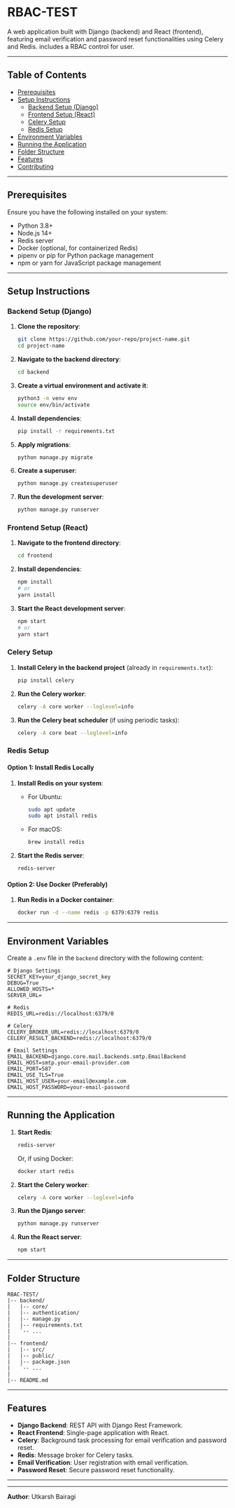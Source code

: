 # RBAC-TEST

A web application built with Django (backend) and React (frontend), featuring email verification and password reset functionalities using Celery and Redis.
includes a RBAC control for user.

---

## Table of Contents

- [Prerequisites](#prerequisites)
- [Setup Instructions](#setup-instructions)
  - [Backend Setup (Django)](#backend-setup-django)
  - [Frontend Setup (React)](#frontend-setup-react)
  - [Celery Setup](#celery-setup)
  - [Redis Setup](#redis-setup)
- [Environment Variables](#environment-variables)
- [Running the Application](#running-the-application)
- [Folder Structure](#folder-structure)
- [Features](#features)
- [Contributing](#contributing)

---

## Prerequisites

Ensure you have the following installed on your system:

- Python 3.8+
- Node.js 14+
- Redis server
- Docker (optional, for containerized Redis)
- pipenv or pip for Python package management
- npm or yarn for JavaScript package management

---

## Setup Instructions

### Backend Setup (Django)

1. **Clone the repository**:
   ```bash
   git clone https://github.com/your-repo/project-name.git
   cd project-name
   ```

2. **Navigate to the backend directory**:
   ```bash
   cd backend
   ```

3. **Create a virtual environment and activate it**:
   ```bash
   python3 -m venv env
   source env/bin/activate
   ```

4. **Install dependencies**:
   ```bash
   pip install -r requirements.txt
   ```

5. **Apply migrations**:
   ```bash
   python manage.py migrate
   ```

6. **Create a superuser**:
   ```bash
   python manage.py createsuperuser
   ```

7. **Run the development server**:
   ```bash
   python manage.py runserver
   ```

### Frontend Setup (React)

1. **Navigate to the frontend directory**:
   ```bash
   cd frontend
   ```

2. **Install dependencies**:
   ```bash
   npm install
   # or
   yarn install
   ```

3. **Start the React development server**:
   ```bash
   npm start
   # or
   yarn start
   ```

### Celery Setup

1. **Install Celery in the backend project** (already in `requirements.txt`):
   ```bash
   pip install celery
   ```

2. **Run the Celery worker**:
   ```bash
   celery -A core worker --loglevel=info
   ```

3. **Run the Celery beat scheduler** (if using periodic tasks):
   ```bash
   celery -A core beat --loglevel=info
   ```

### Redis Setup

#### Option 1: Install Redis Locally

1. **Install Redis on your system**:
   - For Ubuntu:
     ```bash
     sudo apt update
     sudo apt install redis
     ```
   - For macOS:
     ```bash
     brew install redis
     ```

2. **Start the Redis server**:
   ```bash
   redis-server
   ```

#### Option 2: Use Docker (Preferably)

1. **Run Redis in a Docker container**:
   ```bash
   docker run -d --name redis -p 6379:6379 redis
   ```

---

## Environment Variables

Create a `.env` file in the `backend` directory with the following content:

```env
# Django Settings
SECRET_KEY=your_django_secret_key
DEBUG=True
ALLOWED_HOSTS=*
SERVER_URL=

# Redis
REDIS_URL=redis://localhost:6379/0

# Celery
CELERY_BROKER_URL=redis://localhost:6379/0
CELERY_RESULT_BACKEND=redis://localhost:6379/0

# Email Settings
EMAIL_BACKEND=django.core.mail.backends.smtp.EmailBackend
EMAIL_HOST=smtp.your-email-provider.com
EMAIL_PORT=587
EMAIL_USE_TLS=True
EMAIL_HOST_USER=your-email@example.com
EMAIL_HOST_PASSWORD=your-email-password
```

---

## Running the Application

1. **Start Redis**:
   ```bash
   redis-server
   ```
   Or, if using Docker:
   ```bash
   docker start redis
   ```

2. **Start the Celery worker**:
   ```bash
   celery -A core worker --loglevel=info
   ```

3. **Run the Django server**:
   ```bash
   python manage.py runserver
   ```

4. **Run the React server**:
   ```bash
   npm start
   ```

---

## Folder Structure

```
RBAC-TEST/
|-- backend/
|   |-- core/
|   |-- authentication/
|   |-- manage.py
|   |-- requirements.txt
|   `-- ...
|
|-- frontend/
|   |-- src/
|   |-- public/
|   |-- package.json
|   `-- ...
|
|-- README.md
```

---

## Features

- **Django Backend**: REST API with Django Rest Framework.
- **React Frontend**: Single-page application with React.
- **Celery**: Background task processing for email verification and password reset.
- **Redis**: Message broker for Celery tasks.
- **Email Verification**: User registration with email verification.
- **Password Reset**: Secure password reset functionality.

---

---

**Author**: Utkarsh Bairagi 

